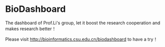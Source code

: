 # BioDashboard

The dashboard of Prof.Li's group, let it boost the research cooperation and makes research better！

Please visit http://bioinformatics.csu.edu.cn/biodashboard to have a try！
